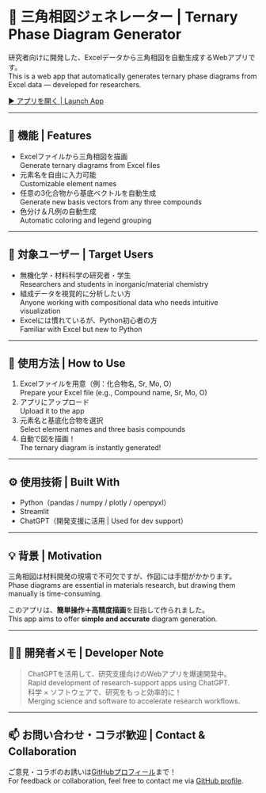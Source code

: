 # 🔺 三角相図ジェネレーター | Ternary Phase Diagram Generator

研究者向けに開発した、Excelデータから三角相図を自動生成するWebアプリです。  
This is a web app that automatically generates ternary phase diagrams from Excel data — developed for researchers.

[▶️ アプリを開く | Launch App](https://ternary-plot.streamlit.app/)

---

## 🧪 機能 | Features

- Excelファイルから三角相図を描画  
  Generate ternary diagrams from Excel files  
- 元素名を自由に入力可能  
  Customizable element names  
- 任意の3化合物から基底ベクトルを自動生成  
  Generate new basis vectors from any three compounds  
- 色分け＆凡例の自動生成  
  Automatic coloring and legend grouping

---

## 🧬 対象ユーザー | Target Users

- 無機化学・材料科学の研究者・学生  
  Researchers and students in inorganic/material chemistry  
- 組成データを視覚的に分析したい方  
  Anyone working with compositional data who needs intuitive visualization  
- Excelには慣れているが、Python初心者の方  
  Familiar with Excel but new to Python  

---

## 🚀 使用方法 | How to Use

1. Excelファイルを用意（例：化合物名, Sr, Mo, O）  
   Prepare your Excel file (e.g., Compound name, Sr, Mo, O)  
2. アプリにアップロード  
   Upload it to the app  
3. 元素名と基底化合物を選択  
   Select element names and three basis compounds  
4. 自動で図を描画！  
   The ternary diagram is instantly generated!

---

## ⚙️ 使用技術 | Built With

- Python（pandas / numpy / plotly / openpyxl）
- Streamlit
- ChatGPT（開発支援に活用 | Used for dev support）

---

## 💡 背景 | Motivation

三角相図は材料開発の現場で不可欠ですが、作図には手間がかかります。  
Phase diagrams are essential in materials research, but drawing them manually is time-consuming.  

このアプリは、**簡単操作＋高精度描画**を目指して作られました。  
This app aims to offer **simple and accurate** diagram generation.

---

## 👨‍🔬 開発者メモ | Developer Note

> ChatGPTを活用して、研究支援向けのWebアプリを爆速開発中。  
> Rapid development of research-support apps using ChatGPT.  
> 科学 × ソフトウェアで、研究をもっと効率的に！  
> Merging science and software to accelerate research workflows.

---

## 📫 お問い合わせ・コラボ歓迎 | Contact & Collaboration

ご意見・コラボのお誘いは[GitHubプロフィール](https://github.com/kenken1447)まで！  
For feedback or collaboration, feel free to contact me via [GitHub profile](https://github.com/kenken1447).
